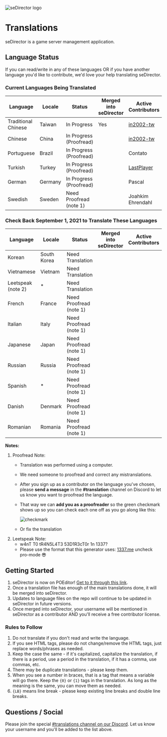 ![seDirector logo](https://sedirector.net/images/logo.png)

# Translations

seDirector is a game server management application.

## Language Status

If you can read/write in any of these languages OR if you have another language you'd like to contribute, we'd love your help translating seDirector.

### Current Languages Being Translated

|Language|Locale|Status|Merged into seDirector|Active Contributors|
|--|--|--|--|--|
|Traditional Chinese|Taiwan|In Progress|Yes|[in2002-tw](https://github.com/in2002-tw)|
|Chinese|China|In Progress (Proofread)||[in2002-tw](https://github.com/in2002-tw)|
|Portuguese|Brazil|In Progress (Proofread)||Contato|
|Turkish|Turkey|In Progress (Proofread)||[LastPlayer](https://github.com/LastPlayerTR)|
|German|Germany|In Progress (Proofread)||Pascal|
|Swedish|Sweden|Need Proofread (note 1)||Joahkim Ehrendahl|

### Check Back September 1, 2021 to Translate These Languages

|Language|Locale|Status|Merged into seDirector|Active Contributors|
|--|--|--|--|--|
|Korean|South Korea|Need Translation|||
|Vietnamese|Vietnam|Need Translation|||
|Leetspeak (note 2)|*|Need Translation|||
|French|France|Need Proofread (note 1)|||
|Italian|Italy|Need Proofread (note 1)|||
|Japanese|Japan|Need Proofread (note 1)|||
|Russian|Russia|Need Proofread (note 1)|||
|Spanish|*|Need Proofread (note 1)|||
|Danish|Denmark|Need Proofread (note 1)|||
|Romanian|Romania|Need Proofread (note 1)|||

**Notes:**
1. Proofread Note:
    - Translation was performed using a computer.
    - We need someone to proofread and correct any mistranslations.
    - After you sign up as a contributor on the language you've chosen, please **send a message** in the **#translation** channel on Discord to let us know you want to proofread the language.
    - That way we can **add you as a proofreader** so the green checkmark shows up so you can check each one off as you go along like this:

        ![checkmark](https://i.imgur.com/NO6kLAS.png)
    - Or fix the translation
2. Leetspeak Note:
   - w4nT T0 tR4N5L4T3 53D1R3cT0r 1n 1337?
   - Please use the format that this generator uses: [1337.me](https://1337.me) uncheck pro-mode 😎

## Getting Started

1.  seDirector is now on POEditor! [Get to it through this link](https://sedirector.net/translations/poeditor).
2.  Once a translation file has enough of the main translations done, it will be merged into seDirector.
3.  Updates to language files on the repo will continue to be updated in seDirector in future versions.
4.  Once merged into seDirector, your username will be mentioned in seDirector as a contributor AND you'll receive a free contributor license.

### Rules to Follow

1.  Do not translate if you don't read and write the language.
2.  If you see HTML tags, please do not change/remove the HTML tags, just replace words/phrases as needed.
3.  Keep the case the same - if it's capitalized, capitalize the translation, if there is a period, use a period in the translation, if it has a comma, use commas, etc.
4.  There may be duplicate translations - please keep them.
5.  When you see a number in braces, that is a tag that means a variable will go there. Keep the `{0}` or `{1}` tags in the translation. As long as the meaning is the same, you can move them as needed.
6.  `{LB}` means line break - please keep existing line breaks and double line breaks.

## Questions / Social

Please join the special [#translations channel on our Discord](https://sedirector.net/discord/translations). Let us know your username and you'll be added to the list above.
